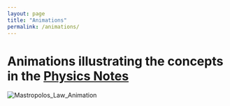 ```yaml
---
layout: page
title: "Animations"
permalink: /animations/
---
```


# Animations illustrating the concepts in  the [Physics Notes](https://e-terry.github.io/ElatrickManim/notes/)
![Mastropolos_Law_Animation](assets/animations/MasLaw.gif)